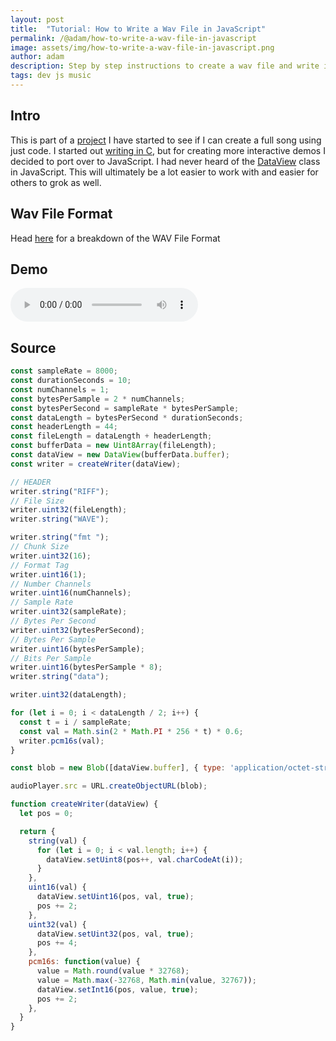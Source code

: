 ```yaml
---
layout: post
title:  "Tutorial: How to Write a Wav File in JavaScript"
permalink: /@adam/how-to-write-a-wav-file-in-javascript
image: assets/img/how-to-write-a-wav-file-in-javascript.png
author: adam
description: Step by step instructions to create a wav file and write it to disk using JavaScript
tags: dev js music
---
```


## Intro

This is part of a [project](https://kaizen.place/music-tails/4-chords-630150ea1b3ccbc86a636770) I have started to see if I can create a full song using just code.  I started out [writing in C](/@adam/how-to-write-a-wav-file-in-c), but for creating more interactive demos I decided to port over to JavaScript.  I had never heard of the [DataView](https://developer.mozilla.org/en-US/docs/Web/JavaScript/Reference/Global_Objects/DataView) class in JavaScript.  This will ultimately be a lot easier to work with and easier for others to grok as well.

## Wav File Format

Head [here](https://docs.fileformat.com/audio/wav/) for a breakdown of the WAV File Format

## Demo

<audio controls id="audioPlayer"></audio>

<script>
const sampleRate = 8000;
const durationSeconds = 10;
const numChannels = 1;
const bytesPerSample = 2 * numChannels;
const bytesPerSecond = sampleRate * bytesPerSample;
const dataLength = bytesPerSecond * durationSeconds;
const headerLength = 44;
const fileLength = dataLength + headerLength;
const bufferData = new Uint8Array(fileLength);
const dataView = new DataView(bufferData.buffer);
const writer = createWriter(dataView);

// HEADER
writer.string("RIFF");
// File Size
writer.uint32(fileLength);
writer.string("WAVE");

writer.string("fmt ");
// Chunk Size
writer.uint32(16);
// Format Tag
writer.uint16(1);
// Number Channels
writer.uint16(numChannels);
// Sample Rate
writer.uint32(sampleRate);
// Bytes Per Second
writer.uint32(bytesPerSecond);
// Bytes Per Sample
writer.uint16(bytesPerSample);
// Bits Per Sample
writer.uint16(bytesPerSample * 8);
writer.string("data");

writer.uint32(dataLength);

for (let i = 0; i < dataLength / 2; i++) {
  const t = i / sampleRate;
  const val = Math.sin(2 * Math.PI * 256 * t) * 0.6;
  writer.pcm16s(val);
}

const blob = new Blob([dataView.buffer], { type: 'application/octet-stream' });

audioPlayer.src = URL.createObjectURL(blob);

function createWriter(dataView) {
  let pos = 0;

  return {
    string(val) {
      for (let i = 0; i < val.length; i++) {
        dataView.setUint8(pos++, val.charCodeAt(i));
      }
    },
    uint16(val) {
      dataView.setUint16(pos, val, true);
      pos += 2;
    },
    uint32(val) {
      dataView.setUint32(pos, val, true);
      pos += 4;
    },
    pcm16s: function(value) {
      value = Math.round(value * 32768);
      value = Math.max(-32768, Math.min(value, 32767));
      dataView.setInt16(pos, value, true);
      pos += 2;
    },
  }
}
</script>

## Source

```js
const sampleRate = 8000;
const durationSeconds = 10;
const numChannels = 1;
const bytesPerSample = 2 * numChannels;
const bytesPerSecond = sampleRate * bytesPerSample;
const dataLength = bytesPerSecond * durationSeconds;
const headerLength = 44;
const fileLength = dataLength + headerLength;
const bufferData = new Uint8Array(fileLength);
const dataView = new DataView(bufferData.buffer);
const writer = createWriter(dataView);

// HEADER
writer.string("RIFF");
// File Size
writer.uint32(fileLength);
writer.string("WAVE");

writer.string("fmt ");
// Chunk Size
writer.uint32(16);
// Format Tag
writer.uint16(1);
// Number Channels
writer.uint16(numChannels);
// Sample Rate
writer.uint32(sampleRate);
// Bytes Per Second
writer.uint32(bytesPerSecond);
// Bytes Per Sample
writer.uint16(bytesPerSample);
// Bits Per Sample
writer.uint16(bytesPerSample * 8);
writer.string("data");

writer.uint32(dataLength);

for (let i = 0; i < dataLength / 2; i++) {
  const t = i / sampleRate;
  const val = Math.sin(2 * Math.PI * 256 * t) * 0.6;
  writer.pcm16s(val);
}

const blob = new Blob([dataView.buffer], { type: 'application/octet-stream' });

audioPlayer.src = URL.createObjectURL(blob);

function createWriter(dataView) {
  let pos = 0;

  return {
    string(val) {
      for (let i = 0; i < val.length; i++) {
        dataView.setUint8(pos++, val.charCodeAt(i));
      }
    },
    uint16(val) {
      dataView.setUint16(pos, val, true);
      pos += 2;
    },
    uint32(val) {
      dataView.setUint32(pos, val, true);
      pos += 4;
    },
    pcm16s: function(value) {
      value = Math.round(value * 32768);
      value = Math.max(-32768, Math.min(value, 32767));
      dataView.setInt16(pos, value, true);
      pos += 2;
    },
  }
}
```
